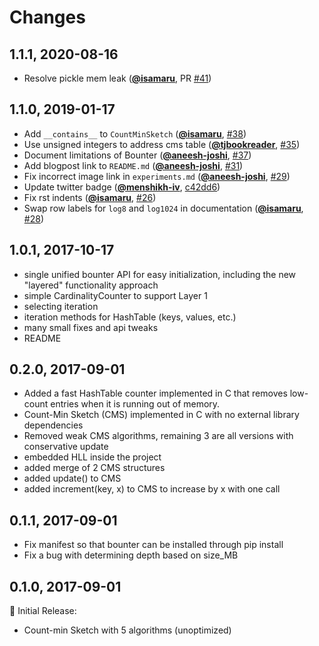 Changes
=======

## 1.1.1, 2020-08-16

* Resolve pickle mem leak (__[@isamaru](https://github.com/isamaru)__, PR [#41](https://github.com/RaRe-Technologies/bounter/pull/41))

## 1.1.0, 2019-01-17

* Add `__contains__` to `CountMinSketch` (__[@isamaru](https://github.com/isamaru)__, [#38](https://github.com/RaRe-Technologies/bounter/pull/38))
* Use unsigned integers to address cms table (__[@tjbookreader](https://github.com/tjbookreader)__, [#35](https://github.com/RaRe-Technologies/bounter/pull/35))
* Document limitations of Bounter (__[@aneesh-joshi](https://github.com/aneesh-joshi)__, [#37](https://github.com/RaRe-Technologies/bounter/pull/37))
* Add blogpost link to `README.md` (__[@aneesh-joshi](https://github.com/aneesh-joshi)__, [#31](https://github.com/RaRe-Technologies/bounter/pull/31))
* Fix incorrect image link in `experiments.md` (__[@aneesh-joshi](https://github.com/aneesh-joshi)__, [#29](https://github.com/RaRe-Technologies/bounter/pull/29))
* Update twitter badge (__[@menshikh-iv](https://github.com/menshikh-iv)__, [c42dd6](https://github.com/RaRe-Technologies/bounter/commit/c42dd699db54e7e540c182aea74bffb2f36d09bd))
* Fix rst indents (__[@isamaru](https://github.com/isamaru)__, [#26](https://github.com/RaRe-Technologies/bounter/pull/26))
* Swap row labels for `log8` and `log1024` in documentation (__[@isamaru](https://github.com/isamaru)__, [#28](https://github.com/RaRe-Technologies/bounter/pull/28))

## 1.0.1, 2017-10-17
* single unified bounter API for easy initialization, including the new "layered" functionality approach
* simple CardinalityCounter to support Layer 1
* selecting iteration
* iteration methods for HashTable (keys, values, etc.)
* many small fixes and api tweaks
* README

## 0.2.0, 2017-09-01
* Added a fast HashTable counter implemented in C that removes low-count entries when it is running out of memory.
* Count-Min Sketch (CMS) implemented in C with no external library dependencies
* Removed weak CMS algorithms, remaining 3 are all versions with conservative update
* embedded HLL inside the project
* added merge of 2 CMS structures
* added update() to CMS
* added increment(key, x) to CMS to increase by x with one call


## 0.1.1, 2017-09-01
* Fix manifest so that bounter can be installed through pip install
* Fix a bug with determining depth based on size_MB

## 0.1.0, 2017-09-01

:star2: Initial Release:

* Count-min Sketch with 5 algorithms (unoptimized)
